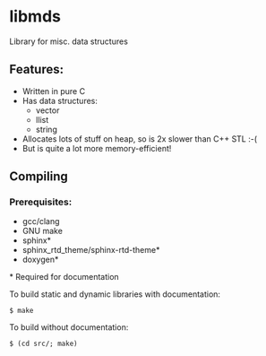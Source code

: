 # libmds
Library for misc. data structures

## Features:
- Written in pure C
- Has data structures:
    - vector
    - llist
    - string
- Allocates lots of stuff on heap, so is 2x slower than C++ STL :-(
- But is quite a lot more memory-efficient!

## Compiling
### Prerequisites:
- gcc/clang
- GNU make
- sphinx\*
- sphinx_rtd_theme/sphinx-rtd-theme\*
- doxygen\*

\* Required for documentation

To build static and dynamic libraries with documentation:
```linux
$ make
```
To build without documentation:
```linux
$ (cd src/; make)
```
